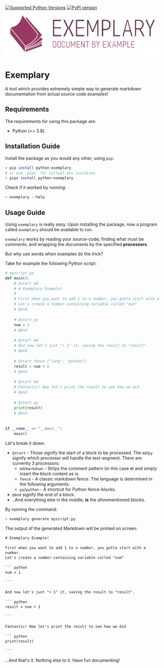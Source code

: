 [![Supported Python Versions](https://img.shields.io/pypi/pyversions/python-exemplary/0.0.3)](https://pypi.org/project/python-exemplary/) [![PyPI version](https://badge.fury.io/py/python-exemplary.svg)](https://badge.fury.io/py/python-exemplary)
![Logo](https://github.com/shacham6/exemplary/raw/master/assets/Logo/For%20Web/svg/Color%20logo%20-%20no%20background.svg)

# Exemplary

A tool which provides extremely simple way to generate markdown documentation
from actual source code examples!

## Requirements

The requirements for using this package are:

- Python (>= 3.8).

## Installation Guide

Install the package as you would any other, using `pip`:

``` sh
> pip install python-exemplary
# or use `pipx` for virtual-env isolation
> pipx install python-exemplary
```

Check if it worked by running:

``` sh
> exemplary --help
```

## Usage Guide

Using `exemplary` is really easy. Upon installing the package, now a program called `exemplary` should be
available to run.

`exemplary` works by reading your source-code; finding what must be _comments_; and wrapping the documents by
the specified __processors__.

But why use words when examples do the trick?

Take for example the following Python script:

``` python
# myscript.py
def main():
    # @start md
    # # Exemplary Example!
    #
    # First when you want to add 1 to a number, you gotta start with a number.
    # Let's create a number-containing variable called "num"
    # @end

    # @start py
    num = 1
    # @end

    # @start md
    # And now let's just "+ 1" it, saving the result to "result".
    # @end

    # @start fence {"lang": "python"}
    result = num + 1
    # @end

    # @start md
    # Fantastic! Now let's print the result to see how we did
    # @end

    # @start py
    print(result)
    # @end


if __name__ == "__main__":
    main()
```

Let's break it down:

- `@start` - Those signify the start of a block to be processed. The `md`/`py` signify which processor will handle the text-segment.  There are currently 3 processors:
  - `md`/`markdown` - Strips the comment pattern (in this case `#`) and simply insert the block content as is.
  - `fence` - A classic markdown fence. The language is determined in the following arguments.
  - `py`/`python` - A shortcut for Python fence-blocks.
- `@end` signify the end of a block.
- ..And everything else in the middle, **is** the aforementioned blocks.

By running the command:

``` sh
> exemplary generate myscript.py
```

The output of the generated Markdown will be printed on screen:

    # Exemplary Example!

    First when you want to add 1 to a number, you gotta start with a number.
    Let's create a number-containing variable called "num"

    ``` python
    num = 1

    ```

    And now let's just "+ 1" it, saving the result to "result".

    ``` python
    result = num + 1

    ```

    Fantastic! Now let's print the result to see how we did

    ``` python
    print(result)

    ```

...And that's it. Nothing else to it. Have fun documenting!
